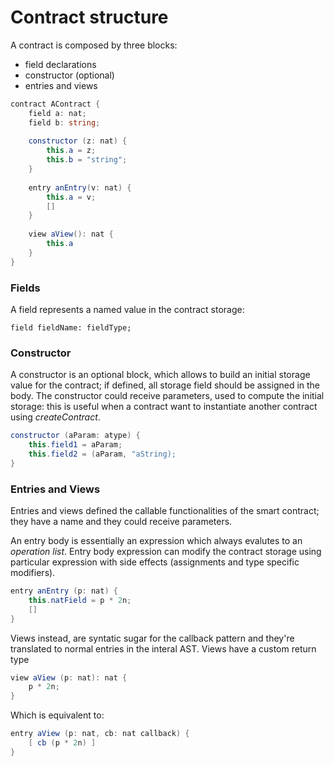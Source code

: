 # Contract structure

A contract is composed by three blocks:

* field declarations
* constructor \(optional\)
* entries and views

```csharp
contract AContract {
    field a: nat;
    field b: string;
    
    constructor (z: nat) {
        this.a = z;
        this.b = "string";
    }
    
    entry anEntry(v: nat) {
        this.a = v;
        []
    }
    
    view aView(): nat {
        this.a
    }
}
```

### Fields

A field represents a named value in the contract storage:

```text
field fieldName: fieldType;
```

### Constructor

A constructor is an optional block, which allows to build an initial storage value for the contract; if defined, all storage field should be assigned in the body. The constructor could receive parameters, used to compute the initial storage: this is useful when a contract want to instantiate another contract using _createContract_.

```csharp
constructor (aParam: atype) {
    this.field1 = aParam;
    this.field2 = (aParam, "aString);
}
```

### Entries and Views

Entries and views defined the callable functionalities of the smart contract; they have a name and they could receive parameters. 

An entry body is essentially an expression which always evalutes to an _operation list_. Entry body expression can modify the contract storage using particular expression with side effects \(assignments and type specific modifiers\).

```csharp
entry anEntry (p: nat) {
    this.natField = p * 2n;
    []
}
```

Views instead, are syntatic sugar for the callback pattern and they're translated to normal entries in the interal AST. Views have a custom return type

```csharp
view aView (p: nat): nat {
    p * 2n;
}
```

Which is equivalent to:

```csharp
entry aView (p: nat, cb: nat callback) {
    [ cb (p * 2n) ]
}
```



